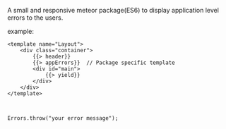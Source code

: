 A small and responsive meteor package(ES6) to display application level errors to the users.



example:

```
<template name="Layout">
	<div class="container">
		{{> header}}
		{{> appErrors}}  // Package specific template   
		<div id="main">
			{{> yield}}
		</div>
	</div>
</template>



Errors.throw("your error message");